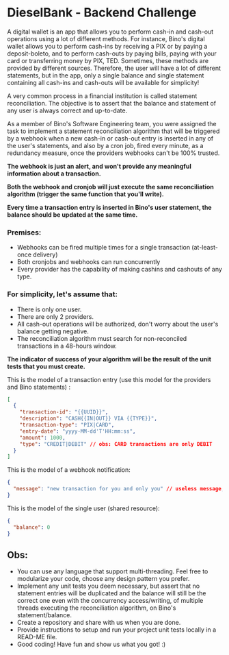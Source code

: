 # DieselBank - Backend Challenge

A digital wallet is an app that allows you to perform cash-in and cash-out operations using a lot of different methods. For instance, Bino's digital wallet allows you to perform cash-ins by receiving a PIX or by paying a deposit-boleto, and to perform cash-outs by paying bills, paying with your card or transferring money by PIX, TED.
Sometimes, these methods are provided by different sources. Therefore, the user will have a lot of different statements, but in the app, only a single balance and single statement containing all cash-ins and cash-outs will be available for simplicity!

A very common process in a financial institution is called statement reconciliation. The objective is to assert that the balance and statement of any user is always correct and up-to-date. 

As a member of Bino's Software Engineering team, you were assigned the task to implement a statement reconciliation algorithm that will be triggered by a webhook when a new cash-in or cash-out entry is inserted in any of the user's statements, and also by a cron job, fired every minute, as a redundancy measure, once the providers webhooks can't be 100% trusted.

**The webhook is just an alert, and won't provide any meaningful information about a transaction.**

**Both the webhook and cronjob will just execute the same reconciliation algorithm (trigger the same function that you'll write).**

**Every time a transaction entry is inserted in Bino's user statement, the balance should be updated at the same time.**

### Premises:
- Webhooks can be fired multiple times for a single transaction (at-least-once delivery)
- Both cronjobs and webhooks can run concurrently
- Every provider has the capability of making cashins and cashouts of any type.

### For simplicity, let's assume that:
- There is only one user.
- There are only 2 providers.
- All cash-out operations will be authorized, don't worry about the user's balance getting negative.
- The reconciliation algorithm must search for non-reconciled transactions in a 48-hours window.

**The indicator of success of your algorithm will be the result of the unit tests that you must create.**

This is the model of a transaction entry (use this model for the providers and Bino statements) :

```json
[
  {
    "transaction-id": "{{UUID}}",
    "description": "CASH{{IN|OUT}} VIA {{TYPE}}",
    "transaction-type": "PIX|CARD",
    "entry-date": "yyyy-MM-dd'T'HH:mm:ss",
    "amount": 1000,
    "type": "CREDIT|DEBIT" // obs: CARD transactions are only DEBIT
  }
]
```

This is the model of a webhook notification:
```json
{
  "message": "new transaction for you and only you" // useless message, just an alert
}
```

This is the model of the single user (shared resource):
```json
{
  "balance": 0
}
```

## Obs:
- You can use any language that support multi-threading. Feel free to modularize your code, choose any design pattern you prefer.
- Implement any unit tests you deem necessary, but assert that no statement entries will be duplicated and the balance will still be the correct one even with the concurrency access/writing, of multiple threads executing the reconciliation algorithm, on Bino's statement/balance.
- Create a repository and share with us when you are done.
- Provide instructions to setup and run your project unit tests locally in a READ-ME file.
- Good coding! Have fun and show us what you got! :)
